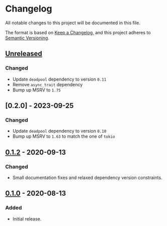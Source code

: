 # Changelog

All notable changes to this project will be documented in this file.

The format is based on [Keep a Changelog](https://keepachangelog.com/en/1.1.0/),
and this project adheres to [Semantic Versioning](https://semver.org/spec/v2.0.0.html).

<!-- next-header -->

## [Unreleased]

### Changed

* Update `deadpool` dependency to version `0.11`
* Remove `async_trait` dependency
* Bump up MSRV to `1.75`

## [0.2.0] - 2023-09-25

### Changed

- Update `deadpool` dependency to version `0.10`
- Bump up MSRV to `1.63` to match the one of `tokio`

## [0.1.2] - 2020-09-13

### Changed

- Small documentation fixes and relaxed dependency version constraints.

## [0.1.0] - 2020-08-13

### Added

- Initial release.

<!-- next-url -->
[Unreleased]: https://github.com/assert-rs/predicates-rs/compare/deadpool-memcached-v0.2.0...HEAD
[0.1.2]: https://github.com/bikeshedder/deadpool/deadpool-memcached-v0.1.2
[0.1.1]: https://github.com/bikeshedder/deadpool/deadpool-memcached-v0.1.1
[0.1.0]: https://github.com/bikeshedder/deadpool/deadpool-memcached-v0.1.0